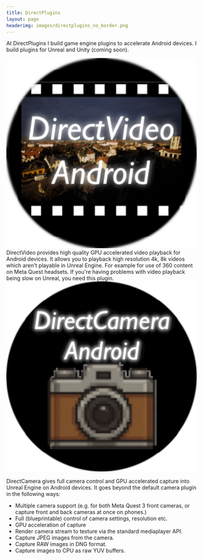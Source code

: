 ```yaml
---
title: DirectPlugins
layout: page
headerimg: images/directplugins_no_border.png
---
```

At DirectPlugins I build game engine plugins to accelerate Android devices. I build plugins for Unreal and Unity (coming soon).

<div class = "imggrid">

<div class="imggrid-left-image">
<a href="directvideo_unreal.html">
<img src="images/dv/logo-round.png"/>
</a>
</div>

<div class ="imggrid-right-cell">
DirectVideo provides high quality GPU accelerated video playback for Android devices. It allows you to playback high resolution 4k, 8k videos which aren't playable in Unreal Engine. For example for use of 360 content on Meta Quest headsets. If you're having problems with video playback being slow on Unreal, you need this plugin.
</div>


<div class="imggrid-left-image">
<a href="directcamera_unreal.html">
<img src="images/dc/logo-round.png"/>
</a>
</div>
<div class ="imggrid-right-cell" markdown="1">


DirectCamera gives full camera control and GPU accelerated capture into Unreal Engine on Android devices. It goes beyond the default camera plugin in the following ways:

* Multiple camera support (e.g. for both Meta Quest 3 front cameras, or capture front and back cameras at once on phones.)
* Full (blueprintable) control of camera settings, resolution etc.
* GPU acceleration of capture
* Render camera stream to texture via the standard mediaplayer API.
* Capture JPEG images from the camera.
* Capture RAW images in DNG format.
* Capture images to CPU as raw YUV buffers.


</div>